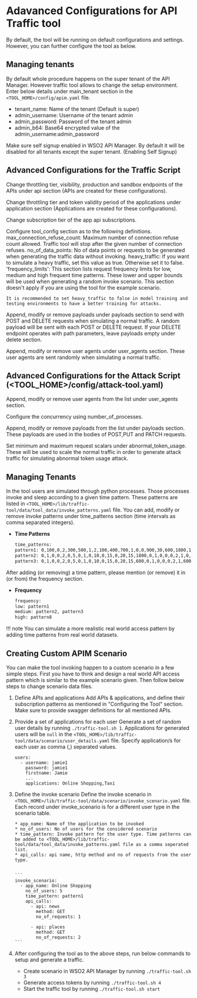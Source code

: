 # Adavanced Configurations for API Traffic tool

By default, the tool will be running on default configurations and settings. However, you can further configure the tool as below.

## Managing tenants

By default whole procedure happens on the super tenant of the API Manager. However traffic tool allows to change the setup environment. Enter below details under main_tenant section in the `<TOOL_HOME>/config/apim.yaml` file.


- tenant_name: Name of the tenant (Default is super)
- admin_username: Username of the tenant admin
- admin_password: Password of the tenant admin
- admin_b64: Base64 encrypted value of the admin_username:admin_password

Make sure self signup enabled in WSO2 API Manager. By default it will be disabled for all tenants except the super tenant. (Enabling Self Signup)

## Advanced Configurations for the Traffic Script

Change throttling tier, visibility, production and sandbox endpoints of the APIs under api section (APIs are created for these configurations).

Change throttling tier and token validity period of the applications under application section (Applications are created for these configurations).

Change subscription tier of the app api subscriptions.

Configure tool_config section as to the following definitions.
    max_connection_refuse_count: Maximum number of connection refuse count allowed. Traffic tool will stop after the given number of connection refuses.
    no_of_data_points: No of data points or requests to be generated when generating the traffic data without invoking.
    heavy_traffic: If you want to simulate a heavy traffic, set this value as true. Otherwise set it to false.
    'frequency_limits': This section lists request frequency limits for low, medium and high frequent time patterns. These lower and upper bounds will be used when generating a random invoke scenario. This section doesn't apply if you are using the tool for the example scenario.

    It is recommended to set heavy_traffic to false in model training and testing environments to have a better training for attacks.

Append, modify or remove payloads under payloads section to send with POST and DELETE requests when simulating a normal traffic. A random payload will be sent with each POST or DELETE request. If your DELETE endpoint operates with path parameters, leave payloads empty under delete section.

Append, modify or remove user agents under user_agents section. These user agents are sent randomly when simulating a normal traffic.

## Advanced Configurations for the Attack Script (<TOOL_HOME>/config/attack-tool.yaml)

Append, modify or remove user agents from the list under user_agents section.

Configure the concurrency using number_of_processes.

Append, modify or remove payloads from the list under payloads section. These payloads are used in the bodies of POST,PUT and PATCH requests.

Set minimum and maximum request scalars under abnormal_token_usage. These will be used to scale the normal traffic in order to generate attack traffic for simulating abnormal token usage attack.


## Managing Tenants

In the tool users are simulated through python processes. Those processes invoke and sleep according to a given time pattern. These patterns are listed in `<TOOL_HOME>/lib/traffic-tool/data/tool_data/invoke_patterns.yaml` file. You can add, modify or remove invoke patterns under time_patterns section (time intervals as comma separated integers). 

   -   **Time Patterns**

       ``` bash tab="Time Patterns"
       time_patterns:
       pattern1: 0,100,0,2,300,500,1,2,100,400,700,1,0,0,900,30,600,1800,1800,2,400,6,100,0,0,200,100,0,100
       pattern2: 0,1,0,0,2,0,5,0,1,0,10,0,15,0,20,15,1800,0,1,0,0,0,2,1,0,1,0,0,15,0,10,0,20
       pattern3: 0,1,0,0,2,0,5,0,1,0,10,0,15,0,20,15,600,0,1,0,0,0,2,1,600,0,1,0,0,15,0,10,0,20
       ```
     
After adding (or removing) a time pattern, please mention (or remove) it in (or from) the frequency section.

   -   **Frequency**

       ``` bash tab="Frequency"
       frequency:
       low: pattern1
       medium: pattern2, pattern3
       high: pattern8
       ```
       
!!! note 
    You can simulate a more realistic real world access pattern by adding time patterns from real world datasets.


## Creating Custom APIM Scenario

You can make the tool invoking happen to a custom scenario in a few simple steps. First you have to think and design a real world API access pattern which is similar to the example scenario given. Then follow below steps to change scenario data files.

  1. Define APIs and applications Add APIs & applications, and define their subscription patterns as mentioned in "Configuring the Tool" section. Make sure to provide swagger definitions for all mentioned APIs.

  2. Provide a set of applications for each user Generate a set of random user details by running `./traffic-tool.sh 1`. Applications for generated users will be `null` in the `<TOOL_HOME>/lib/traffic-tool/data/scenario/user_details.yaml` file. Specify application/s for each user as comma (,) separated values.

       ``` 
       users:
         - username: jamie1
           password: jamie1
           firstname: Jamie
           ...
           applications: Online Shopping,Taxi
       ```
    
 3. Define the invoke scenario Define the invoke scenario in `<TOOL_HOME>/lib/traffic-tool/data/scenario/invoke_scenario.yaml` file. Each record under invoke_scenario is for a different user type in the scenario table.

        * app_name: Name of the application to be invoked
        * no_of_users: No of users for the considered scenario
        * time_pattern: Invoke pattern for the user type. Time patterns can be added to <TOOL_HOME>/lib/traffic-tool/data/tool_data/invoke_patterns.yaml file as a comma seperated list.
        * api_calls: api name, http method and no of requests from the user type.


        ``` 
        invoke_scenario:
          - app_name: Online Shopping
            no_of_users: 5
            time_pattern: pattern1
            api_calls:
              - api: news
                method: GET
                no_of_requests: 1
        
              - api: places
                method: GET
                no_of_requests: 2
        ```
        
  4. After configuring the tool as to the above steps, run below commands to setup and generate a traffic.
   
     * Create scenario in WSO2 API Manager by running `./traffic-tool.sh 3`
     * Generate access tokens by running `./traffic-tool.sh 4` 
     * Start the traffic tool by running `./traffic-tool.sh start`


